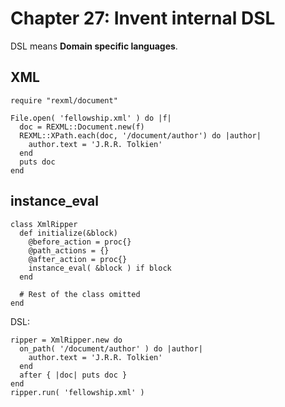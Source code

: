 # Chapter 27: Invent internal DSL

DSL means **Domain specific languages**.

## XML

```
require "rexml/document"

File.open( 'fellowship.xml' ) do |f|
  doc = REXML::Document.new(f)
  REXML::XPath.each(doc, '/document/author') do |author|
    author.text = 'J.R.R. Tolkien' 
  end
  puts doc 
end
```

## instance_eval

```
class XmlRipper
  def initialize(&block) 
    @before_action = proc{} 
    @path_actions = {} 
    @after_action = proc{} 
    instance_eval( &block ) if block
  end

  # Rest of the class omitted
end
```

DSL:

```
ripper = XmlRipper.new do
  on_path( '/document/author' ) do |author|
    author.text = 'J.R.R. Tolkien'
  end
  after { |doc| puts doc }
end
ripper.run( 'fellowship.xml' )
```


